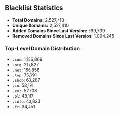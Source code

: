 ## Blacklist Statistics

- **Total Domains:** 2,527,410
- **Unique Domains:** 2,527,410
- **Added Domains Since Last Version:** 599,739
- **Removed Domains Since Last Version:** 1,094,245

### Top-Level Domain Distribution

-  `.com`: 1,186,869
-  `.org`: 217,827
-  `.net`: 156,858
-  `.top`: 75,691
-  `.shop`: 63,287
-  `.io`: 58,191
-  `.xyz`: 57,708
-  `.pl`: 48,117
-  `.info`: 43,823
-  `.fr`: 34,451
